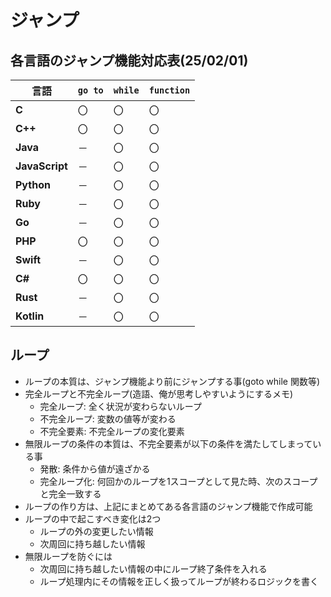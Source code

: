# ジャンプ
## 各言語のジャンプ機能対応表(25/02/01)
| 言語         | `go to` | `while` | `function` |
|------------|--------|--------|------------|
| **C**      | 〇    | 〇    | 〇        |
| **C++**    | 〇    | 〇    | 〇        |
| **Java**   | －    | 〇    | 〇        |
| **JavaScript** | － | 〇  | 〇        |
| **Python** | －    | 〇    | 〇        |
| **Ruby**   | －    | 〇    | 〇        |
| **Go**     | －    | 〇    | 〇        |
| **PHP**    | 〇    | 〇    | 〇        |
| **Swift**  | －    | 〇    | 〇        |
| **C#**     | 〇    | 〇    | 〇        |
| **Rust**   | －    | 〇    | 〇        |
| **Kotlin** | －    | 〇    | 〇        |


## ループ
- ループの本質は、ジャンプ機能より前にジャンプする事(goto while 関数等)
- 完全ループと不完全ループ(造語、俺が思考しやすいようにするメモ)
  - 完全ループ: 全く状況が変わらないループ
  - 不完全ループ: 変数の値等が変わる
  - 不完全要素: 不完全ループの変化要素
- 無限ループの条件の本質は、不完全要素が以下の条件を満たしてしまっている事
  - 発散: 条件から値が遠ざかる
  - 完全ループ化: 何回かのループを1スコープとして見た時、次のスコープと完全一致する
- ループの作り方は、上記にまとめてある各言語のジャンプ機能で作成可能
- ループの中で起こすべき変化は2つ
  - ループの外の変更したい情報
  - 次周回に持ち越したい情報
- 無限ループを防ぐには
  - 次周回に持ち越したい情報の中にループ終了条件を入れる
  - ループ処理内にその情報を正しく扱ってループが終わるロジックを書く